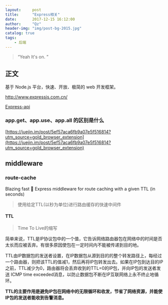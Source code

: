 ```yaml
---
layout:     post
title:      "Express相关"
date:       2017-12-15 16:12:00
author:     "Qz"
header-img: "img/post-bg-2015.jpg"
catalog: true
tags:
    - 后端
---
```


> “Yeah It's on. ”


## 正文

基于 Node.js 平台，快速、开放、极简的 web 开发框架。


http://www.expressjs.com.cn/

[Express-api](https://www.runoob.com/w3cnote/express-4-x-api.html)



### app.get、app.use、app.all 的区别是什么

[https://juejin.im/post/5ef57aca6fb9a07e5f516814?utm_source=gold_browser_extension](https://juejin.im/post/5ef57aca6fb9a07e5f516814?utm_source=gold_browser_extension)





## middleware 





### route-cache

Blazing fast 🚄 Express middleware for route caching with a given TTL (in seconds)

> 使用给定TTL(以秒为单位)进行路由缓存的快速中间件  



####  TTL

>  Time To Live的缩写



简单来说，TTL是IP协议包中的一个值，它告诉网络路由器包在网络中的时间是否太长而应被丢弃。有很多原因使包在一定时间内不能被传递到目的地。



TTL由IP数据包的发送者设置，在IP数据包从源到目的的整个转发路径上，每经过一个路由器，则把该TTL的值减1，然后再将IP包转发出去。如果在IP包到达目的IP之前，TTL减少为0，路由器将会丢弃收到的TTL=0的IP包，并向IP包的发送者发送 ICMP time exceeded消息，以防止数据包不断在IP互联网络上永不终止地循环。



**TTL的主要作用是避免IP包在网络中的无限循环和收发，节省了网络资源，并能使IP包的发送者能收到告警消息。**













